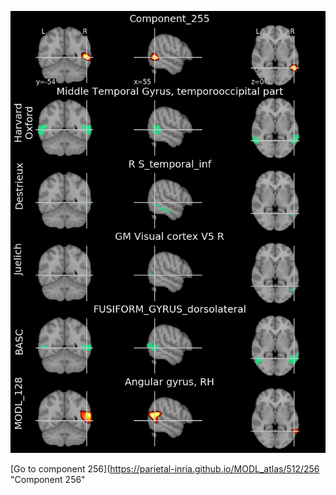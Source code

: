


![255](preliminary/255.jpg "Component 255")

[Go to component 256](https://parietal-inria.github.io/MODL_atlas/512/256 "Component 256"